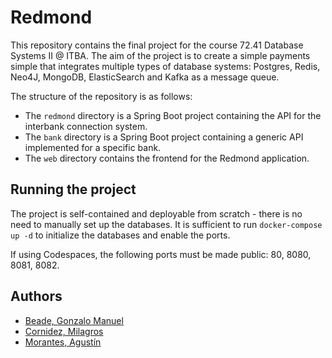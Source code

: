 # Redmond

This repository contains the final project for the course 72.41 Database Systems II @ ITBA. The aim of the project is to create a simple payments simple that integrates multiple types of database systems: Postgres, Redis, Neo4J, MongoDB, ElasticSearch and Kafka as a message queue. 

The structure of the repository is as follows:  

- The `redmond` directory is a Spring Boot project containing the API for the interbank connection system.
- The `bank` directory is a Spring Boot project containing a generic API implemented for a specific bank.
- The `web` directory contains the frontend for the Redmond application.

## Running the project
The project is self-contained and deployable from scratch - there is no need to manually set up the databases. It is sufficient to run `docker-compose up -d` to initialize the databases and enable the ports.

If using Codespaces, the following ports must be made public: 80, 8080, 8081, 8082. 

## Authors

* [Beade, Gonzalo Manuel](https://github.com/gbeade)
* [Cornidez, Milagros](https://github.com/mcornidez)
* [Morantes, Agustín](https://github.com/agustinmorantes)
